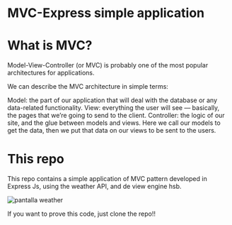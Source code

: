 # MVC-Express simple application

# What is MVC?

Model-View-Controller (or MVC) is probably one of the most popular architectures for applications. 

We can describe the MVC architecture in simple terms:

Model: the part of our application that will deal with the database or any data-related functionality.
View: everything the user will see — basically, the pages that we’re going to send to the client.
Controller: the logic of our site, and the glue between models and views. Here we call our models to get the data, then we put that data on our views to be sent to the users.

# This repo

This repo contains a simple application of MVC pattern developed in Express Js, using the weather API, and de view engine hsb.

![pantalla weather](https://user-images.githubusercontent.com/66653416/105927508-e316aa00-6022-11eb-856f-ec4f951b8e43.png)

If you want to prove this code, just clone the repo!!
